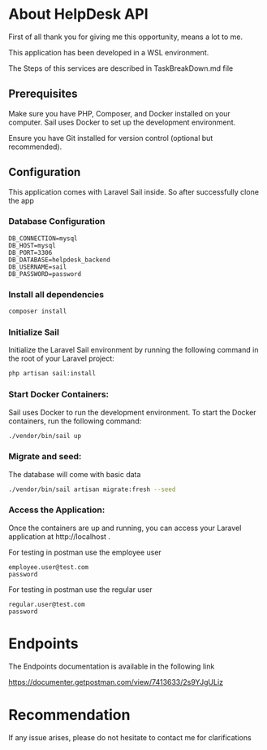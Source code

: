 
# About HelpDesk API
First of all thank you for giving me this opportunity, means a lot to me.

This application has been developed in a WSL environment.

The Steps of this services are described in TaskBreakDown.md file

## Prerequisites

Make sure you have PHP, Composer, and Docker installed on your computer. Sail uses Docker to set up the development environment.

Ensure you have Git installed for version control (optional but recommended).

## Configuration
This application comes with Laravel Sail inside. So after successfully clone the app

### Database Configuration

```
DB_CONNECTION=mysql
DB_HOST=mysql
DB_PORT=3306
DB_DATABASE=helpdesk_backend
DB_USERNAME=sail
DB_PASSWORD=password

```

### Install all dependencies


```bash
composer install
```

### Initialize Sail

Initialize the Laravel Sail environment by running the following command in the root of your Laravel project:

```bash
php artisan sail:install

```


### Start Docker Containers:

Sail uses Docker to run the development environment. To start the Docker containers, run the following command:


```bash
./vendor/bin/sail up

```

### Migrate and seed:
The database will come with basic data

```bash
./vendor/bin/sail artisan migrate:fresh --seed

```

### Access the Application:

Once the containers are up and running, you can access your Laravel application at http://localhost .

For testing in postman use the employee user
```
employee.user@test.com
password

```


For testing in postman use the regular user
```
regular.user@test.com
password

```

# Endpoints

The Endpoints documentation is available in the following link

https://documenter.getpostman.com/view/7413633/2s9YJgULiz
# Recommendation

If any issue arises, please do not hesitate to contact me for clarifications

